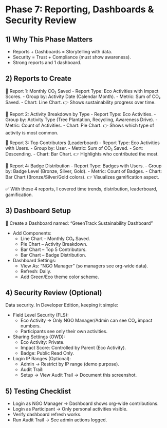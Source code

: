 # Phase 7: Reporting, Dashboards & Security Review


## 1) Why This Phase Matters
- Reports + Dashboards = Storytelling with data.
- Security = Trust + Compliance (must show awareness).
- Strong reports and 1 dashboard.


## 2) Reports to Create
🔹 Report 1: Monthly CO₂ Saved
    - Report Type: Eco Activities with Impact Scores.
    - Group by: Activity Date (Calendar Month).
    - Metric: Sum of CO₂ Saved.
    - Chart: Line Chart.
 👉 Shows sustainability progress over time.

🔹 Report 2: Activity Breakdown by Type
    - Report Type: Eco Activities.
    - Group by: Activity Type (Tree Plantation, Recycling, Awareness Drive).
    - Metric: Count of Activities.
    - Chart: Pie Chart.
 👉 Shows which type of activity is most common.

🔹 Report 3: Top Contributors (Leaderboard)
    - Report Type: Eco Activities with Users.
    - Group by: User.
    - Metric: Sum of CO₂ Saved.
    - Sort: Descending.
    - Chart: Bar Chart.
 👉 Highlights who contributed the most.

🔹 Report 4: Badge Distribution
    - Report Type: Badges with Users.
    - Group by: Badge Level (Bronze, Silver, Gold).
    - Metric: Count of Badges.
    - Chart: Bar Chart (Bronze/Silver/Gold colors).
 👉 Visualizes gamification aspect.

✅ With these 4 reports, I covered time trends, distribution, leaderboard, gamification.


## 3) Dashboard Setup
📍 Create a Dashboard named: “GreenTrack Sustainability Dashboard”
- Add Components:
    - Line Chart – Monthly CO₂ Saved.
    - Pie Chart – Activity Breakdown.
    - Bar Chart – Top 5 Contributors.
    - Bar Chart – Badge Distribution.
- Dashboard Settings:
    - View As: “NGO Manager” (so managers see org-wide data).
    - Refresh: Daily.
    - Add Green/Eco theme color scheme.


## 4) Security Review (Optional)
Data security. In Developer Edition, keeping it simple:
- Field Level Security (FLS):
    - Eco Activity → Only NGO Manager/Admin can see CO₂ impact numbers.
    - Participants see only their own activities.
- Sharing Settings (OWD):
    - Eco Activity: Private.
    - Impact Score: Controlled by Parent (Eco Activity).
    - Badge: Public Read Only.
- Login IP Ranges (Optional):
    - Admin → Restrict by IP range (demo purpose).
    - Audit Trail:
    - Setup → View Audit Trail → Document this screenshot.


## 5) Testing Checklist
- Login as NGO Manager → Dashboard shows org-wide contributions.
- Login as Participant → Only personal activities visible.
- Verify dashboard refresh works.
- Run Audit Trail → See admin actions logged.

